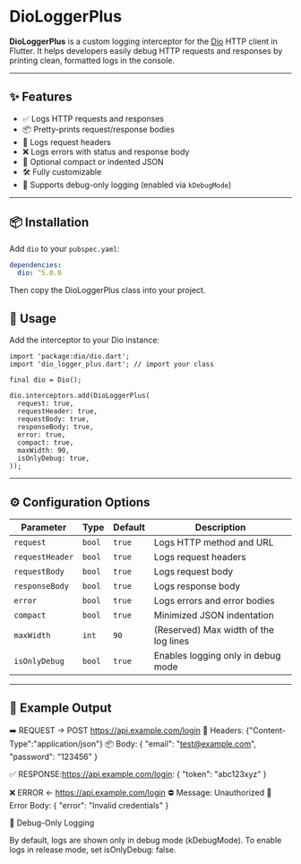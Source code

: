 # DioLoggerPlus

**DioLoggerPlus** is a custom logging interceptor for the [Dio](https://pub.dev/packages/dio) HTTP client in Flutter. It helps developers easily debug HTTP requests and responses by printing clean, formatted logs in the console.

---

## ✨ Features

- ✅ Logs HTTP requests and responses
- 📦 Pretty-prints request/response bodies
- 🔸 Logs request headers
- ❌ Logs errors with status and response body
- 🧩 Optional compact or indented JSON
- 🛠 Fully customizable
- 🔐 Supports debug-only logging (enabled via `kDebugMode`)

---

## 📦 Installation

Add `dio` to your `pubspec.yaml`:

```yaml
dependencies:
  dio: ^5.0.0
```
Then copy the DioLoggerPlus class into your project.

## 🚀 Usage

Add the interceptor to your Dio instance:

```
import 'package:dio/dio.dart';
import 'dio_logger_plus.dart'; // import your class

final dio = Dio();

dio.interceptors.add(DioLoggerPlus(
  request: true,
  requestHeader: true,
  requestBody: true,
  responseBody: true,
  error: true,
  compact: true,
  maxWidth: 90,
  isOnlyDebug: true,
));
```
---
## ⚙️ Configuration Options
| Parameter       | Type   | Default | Description                           |
| --------------- | ------ | ------- | ------------------------------------- |
| `request`       | `bool` | `true`  | Logs HTTP method and URL              |
| `requestHeader` | `bool` | `true`  | Logs request headers                  |
| `requestBody`   | `bool` | `true`  | Logs request body                     |
| `responseBody`  | `bool` | `true`  | Logs response body                    |
| `error`         | `bool` | `true`  | Logs errors and error bodies          |
| `compact`       | `bool` | `true`  | Minimized JSON indentation            |
| `maxWidth`      | `int`  | `90`    | (Reserved) Max width of the log lines |
| `isOnlyDebug`   | `bool` | `true`  | Enables logging only in debug mode    |
---
## 🧪 Example Output
➡️ REQUEST → POST https://api.example.com/login
🔸 Headers: {"Content-Type":"application/json"}
📦 Body:
{
"email": "test@example.com",
"password": "123456"
}

✅ RESPONSE:https://api.example.com/login:
{
"token": "abc123xyz"
}

❌ ERROR ← https://api.example.com/login
⛔️ Message: Unauthorized
📛 Error Body:
{
"error": "Invalid credentials"
}

🔐 Debug-Only Logging

By default, logs are shown only in debug mode (kDebugMode).
To enable logs in release mode, set isOnlyDebug: false.